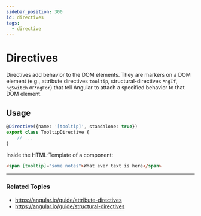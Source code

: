 ```yaml
---
sidebar_position: 300
id: directives
tags:
  - directive
---
```


# Directives

Directives add behavior to the DOM elements. 
They are markers on a DOM element (e.g., attribute directives `tooltip`, structural-directives `*ngIf`, `ngSwitch`  or`*ngFor`) that tell Angular to attach a specified behavior to that DOM element.

## Usage

```typescript title="tooltip.directive.ts"
@Directive({name: '[tooltip]', standalone: true})
export class TooltipDirective {
    // ...
}
```

Inside the HTML-Template of a component:

```html
<span [tooltip]="some notes">What ever text is here</span>
```

---
### Related Topics
- https://angular.io/guide/attribute-directives
- https://angular.io/guide/structural-directives
